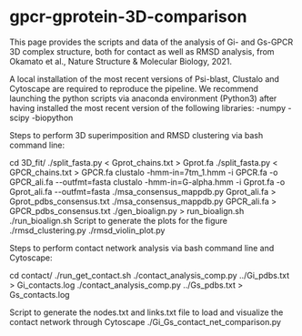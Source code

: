 # gpcr-gprotein-3D-comparison
This page provides the scripts and data of the analysis of Gi- and Gs-GPCR 3D complex structure, both for contact as well as RMSD analysis, from Okamato et al., Nature Structure & Molecular Biology, 2021.

A local installation of the most recent versions of Psi-blast, Clustalo and Cytoscape are required to reproduce the pipeline.
We recommend launching the python scripts via anaconda environment (Python3) after having installed the most recent version of the following libraries:
-numpy
-scipy
-biopython


Steps to perform 3D superimposition and RMSD clustering via bash command line:

cd 3D_fit/
./split_fasta.py < Gprot_chains.txt > Gprot.fa
./split_fasta.py < GPCR_chains.txt > GPCR.fa
clustalo -hmm-in=7tm_1.hmm -i GPCR.fa -o GPCR_ali.fa --outfmt=fasta
clustalo -hmm-in=G-alpha.hmm -i Gprot.fa -o Gprot_ali.fa --outfmt=fasta
./msa_consensus_mappdb.py Gprot_ali.fa > Gprot_pdbs_consensus.txt 
./msa_consensus_mappdb.py GPCR_ali.fa > GPCR_pdbs_consensus.txt 
./gen_bioalign.py > run_bioalign.sh 
./run_bioalign.sh
Script to generate the plots for the figure
./rmsd_clustering.py
./rmsd_violin_plot.py

Steps to perform contact network analysis via bash command line and Cytoscape:

cd contact/
./run_get_contact.sh
./contact_analysis_comp.py ../Gi_pdbs.txt > Gi_contacts.log
./contact_analysis_comp.py ../Gs_pdbs.txt > Gs_contacts.log

Script to generate the nodes.txt and links.txt file to load and visualize the contact network through Cytoscape
./Gi_Gs_contact_net_comparison.py



